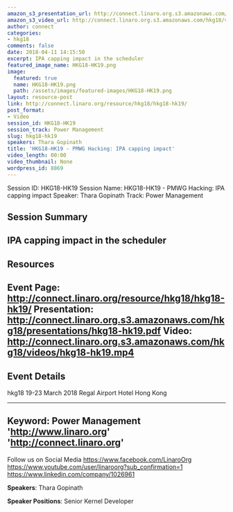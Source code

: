 ```yaml
---
amazon_s3_presentation_url: http://connect.linaro.org.s3.amazonaws.com/hkg18/presentations/hkg18-hk19.pdf
amazon_s3_video_url: http://connect.linaro.org.s3.amazonaws.com/hkg18/videos/hkg18-hk19.mp4
author: connect
categories:
- hkg18
comments: false
date: 2018-04-11 14:15:50
excerpt: IPA capping impact in the scheduler
featured_image_name: HKG18-HK19.png
image:
  featured: true
  name: HKG18-HK19.png
  path: /assets/images/featured-images/HKG18-HK19.png
layout: resource-post
link: http://connect.linaro.org/resource/hkg18/hkg18-hk19/
post_format:
- Video
session_id: HKG18-HK19
session_track: Power Management
slug: hkg18-hk19
speakers: Thara Gopinath
title: 'HKG18-HK19 - PMWG Hacking: IPA capping impact'
video_length: 00:00
video_thumbnail: None
wordpress_id: 8869
---
```


Session ID: HKG18-HK19
Session Name: HKG18-HK19 - PMWG Hacking: IPA capping impact
Speaker: Thara Gopinath
Track: Power Management


## Session Summary
IPA capping impact in the scheduler
---------------------------------------------------
## Resources
Event Page: http://connect.linaro.org/resource/hkg18/hkg18-hk19/
Presentation: http://connect.linaro.org.s3.amazonaws.com/hkg18/presentations/hkg18-hk19.pdf
Video: http://connect.linaro.org.s3.amazonaws.com/hkg18/videos/hkg18-hk19.mp4
 ---------------------------------------------------
## Event Details
hkg18
19-23 March 2018 
Regal Airport Hotel Hong Kong

---------------------------------------------------
Keyword: Power Management
'http://www.linaro.org'
'http://connect.linaro.org'
---------------------------------------------------
Follow us on Social Media
https://www.facebook.com/LinaroOrg
https://www.youtube.com/user/linaroorg?sub_confirmation=1
https://www.linkedin.com/company/1026961

**Speakers**: Thara Gopinath

**Speaker Positions**: Senior Kernel Developer